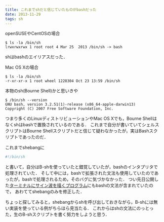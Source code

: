 ```yaml
---
title: これまでshだと信じていたものがbashだった
date: 2013-11-29
tags: sh
---
```


openSUSEやCentOSの場合

```
$ ls -la /bin/sh
lrwxrwxrwx 1 root root 4 Mar 25  2013 /bin/sh -> bash
```

shはbashのエイリアスだった．

Mac OS Xの場合

```
$ ls -la /bin/sh
-r-xr-xr-x 1 root wheel 1228304 Oct 23 13:59 /bin/sh
```

本物のsh(Bourne Shell)かと思いきや

```
$ /bin/sh --version
GNU bash, version 3.2.51(1)-release (x86_64-apple-darwin13)
Copyright (C) 2007 Free Software Foundation, Inc.
```

つまり多くのLinuxディストリビューションやMac OS Xでも，Bourne Shellはなくshはbashで置換されているのである．
これまで自分が書いていてシェルスクリプトはBourne Shellスクリプトだと信じて疑わなかったが，実はBashスクリプトであったのだ．

これまでshebangに

```sh
#!/bin/sh
```

と書いて，自分はB-shを使っていたと錯覚していたが，bashのインタプリタで処理されていた．
そして中には，bashで拡張された文法も使用していたのであったが，bashで処理されるため，そのバグに気づかなかった．
つい先日公開した[ターミナルにサイン波を描くプログラム](https://gist.github.com/iBenza/7687234)にもbashの文法が含まれていたので，
あわててshebangのみを修正した．

ちょっと探してみると，shebangからshを呼び出しておきながら，B-shには無い実装を使っている例がちらほら見当たる．
これからはshの文法にのっとった，生のB-shスクリプトを書く努力をしようと思う．

